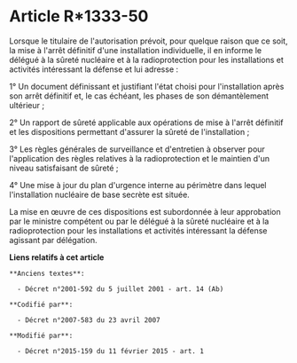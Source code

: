# Article R*1333-50

Lorsque le titulaire de l'autorisation prévoit, pour quelque raison que ce soit, la mise à l'arrêt définitif d'une
installation individuelle, il en informe le délégué à la sûreté nucléaire et à la radioprotection pour les installations et
activités intéressant la défense et lui adresse :

1° Un document définissant et justifiant l'état choisi pour l'installation après son arrêt définitif et, le cas échéant, les
phases de son démantèlement ultérieur ;

2° Un rapport de sûreté applicable aux opérations de mise à l'arrêt définitif et les dispositions permettant d'assurer la
sûreté de l'installation ;

3° Les règles générales de surveillance et d'entretien à observer pour l'application des règles relatives à la
radioprotection et le maintien d'un niveau satisfaisant de sûreté ;

4° Une mise à jour du plan d'urgence interne au périmètre dans lequel l'installation nucléaire de base secrète est située.

La mise en œuvre de ces dispositions est subordonnée à leur approbation par le ministre compétent ou par le délégué à la
sûreté nucléaire et à la radioprotection pour les installations et activités intéressant la défense agissant par délégation.

**Liens relatifs à cet article**

	**Anciens textes**:

	  - Décret n°2001-592 du 5 juillet 2001 - art. 14 (Ab)

	**Codifié par**:

	  - Décret n°2007-583 du 23 avril 2007

	**Modifié par**:

	  - Décret n°2015-159 du 11 février 2015 - art. 1
